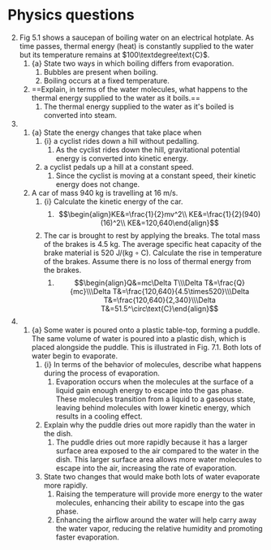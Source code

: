 # Physics questions
2. Fig 5.1 shows a saucepan of boiling water on an electrical hotplate. As time passes, thermal energy (heat) is constantly supplied to the water but its temperature remains at $100\textdegree\text{C}$.
	1. {a} State two ways in which boiling differs from evaporation.
		1. Bubbles are present when boiling.
		2. Boiling occurs at a fixed temperature.
	2. ==Explain, in terms of the water molecules, what happens to the thermal energy supplied to the water as it boils.==
		1. The thermal energy supplied to the water as it's boiled is converted into steam.
3. ⠀
	1. {a} State the energy changes that take place when
		1. {i} a cyclist rides down a hill without pedalling.
			1. As the cyclist rides down the hill, gravitational potential energy is converted into kinetic energy.
		2. a cyclist pedals up a hill at a constant speed.
			1. Since the cyclist is moving at a constant speed, their kinetic energy does not change.
	2. A car of mass $940\text{ kg}$ is travelling at $16\text{ m/s}$.
		1. {i} Calculate the kinetic energy of the car.
			1. $$\begin{align}KE&=\frac{1}{2}mv^2\\ KE&=\frac{1}{2}(940)(16)^2\\ KE&=120,640\end{align}$$
		2.  The car is brought to rest by applying the breaks. The total mass of the brakes is $4.5\text{ kg}$. The average specific heat capacity of the brake material is $520\text{ J/(kg}\circ\text{C)}$. Calculate the rise in temperature of the brakes. Assume there is no loss of thermal energy from the brakes.
			1. $$\begin{align}Q&=mc\Delta T\\\Delta T&=\frac{Q}{mc}\\\Delta T&=\frac{120,640}{4.5\times520}\\\Delta T&=\frac{120,640}{2,340}\\\Delta T&=51.5^\circ\text{C}\end{align}$$
6. ⠀
	1. {a} Some water is poured onto a plastic table-top, forming a puddle. The same volume of water is poured into a plastic dish, which is placed alongside the puddle. This is illustrated in Fig. 7.1. Both lots of water begin to evaporate.
		1. {i} In terms of the behavior of molecules, describe what happens during the process of evaporation.
		    1. Evaporation occurs when the molecules at the surface of a liquid gain enough energy to escape into the gas phase. These molecules transition from a liquid to a gaseous state, leaving behind molecules with lower kinetic energy, which results in a cooling effect.
		2. Explain why the puddle dries out more rapidly than the water in the dish.
		    1. The puddle dries out more rapidly because it has a larger surface area exposed to the air compared to the water in the dish. This larger surface area allows more water molecules to escape into the air, increasing the rate of evaporation.
		3. State two changes that would make both lots of water evaporate more rapidly.
		    1. Raising the temperature will provide more energy to the water molecules, enhancing their ability to escape into the gas phase.
		    2. Enhancing the airflow around the water will help carry away the water vapor, reducing the relative humidity and promoting faster evaporation.
